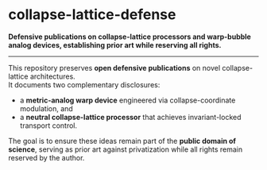 
# collapse-lattice-defense

**Defensive publications on collapse-lattice processors and warp-bubble analog devices, establishing prior art while reserving all rights.**

---

This repository preserves **open defensive publications** on novel collapse-lattice architectures.  
It documents two complementary disclosures:  
- a **metric-analog warp device** engineered via collapse-coordinate modulation, and  
- a **neutral collapse-lattice processor** that achieves invariant-locked transport control.  

The goal is to ensure these ideas remain part of the **public domain of science**, serving as prior art against privatization while all rights remain reserved by the author.
